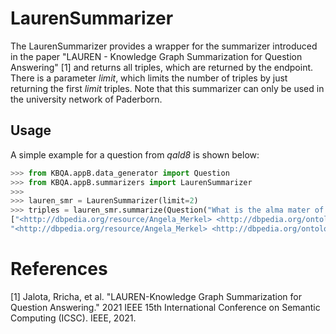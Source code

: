 # LaurenSummarizer

The LaurenSummarizer provides a wrapper for the summarizer introduced in the paper "LAUREN - Knowledge Graph Summarization for Question Answering" [1] and returns all triples, which are returned by the endpoint. There is a parameter _limit_, which limits the number of triples by just returning the first _limit_ triples. Note that this summarizer can only be used in the university network of Paderborn.

## Usage

A simple example for a question from _qald8_ is shown below:

```python
>>> from KBQA.appB.data_generator import Question
>>> from KBQA.appB.summarizers import LaurenSummarizer
>>>
>>> lauren_smr = LaurenSummarizer(limit=2)
>>> triples = lauren_smr.summarize(Question("What is the alma mater of Angela Merkel?"))
["<http://dbpedia.org/resource/Angela_Merkel> <http://dbpedia.org/ontology/almaMater> <http://dbpedia.org/resource/Leipzig_University>",
"<http://dbpedia.org/resource/Angela_Merkel> <http://dbpedia.org/ontology/almaMater> <http://dbpedia.org/resource/Leipzig_University>"]
```

# References

[1] Jalota, Rricha, et al. "LAUREN-Knowledge Graph Summarization for Question Answering." 2021 IEEE 15th International Conference on Semantic Computing (ICSC). IEEE, 2021.
